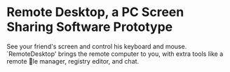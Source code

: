 Remote Desktop, a PC Screen Sharing Software Prototype
========================================================

See your friend's screen and control his keyboard and mouse. `RemoteDesktop' brings the remote computer to you, with extra tools like a remote le manager, registry editor, and chat.

